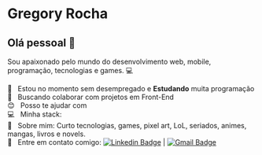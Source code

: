 
# Gregory Rocha

## Olá pessoal 👋
Sou apaixonado pelo mundo do desenvolvimento web, mobile, programação, tecnologias e games. :computer:

 :rocket:  &nbsp; Estou no momento sem desempregado e **Estudando** muita programação
 <br/> :purple_heart: &nbsp; Buscando colaborar com projetos em Front-End
 <br/> :blush: &nbsp; Posso te ajudar com 
 <br/> :computer: &nbsp; Minha stack: 
 <br/> 💬  &nbsp; Sobre mim: Curto tecnologias, games, pixel art, LoL, seriados, animes, mangas, livros e novels.
 <br/> :email: &nbsp; Entre em contato comigo: [![Linkedin Badge](https://img.shields.io/badge/-Gregory-Rocha-blue?style=flat-square&logo=Linkedin&logoColor=white&link=https://www.linkedin.com/in/gregory-rocha/)](https://www.linkedin.com/in/gregory-rocha/) 
| 
[![Gmail Badge](https://img.shields.io/badge/-justgregoryrocha@gmail.com-c14438?style=flat-square&logo=Gmail&logoColor=white&link=mailto:justgregoryrocha@gmail.com)](mailto:justgregoryrocha@gmail.com)


